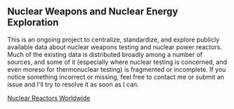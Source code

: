 ## Nuclear Weapons and Nuclear Energy Exploration

This is an ongoing project to centralize, standardize, and explore publicly available data about nuclear weapons testing and nuclear power reactors. Much of the existing data is distributed broadly among a number of sources, and some of it (especially where nuclear testing is concerned, and even moreso for thermonuclear testing) is fragmented or incomplete. If you notice something incorrect or missing, feel free to contact me or submit an issue and I'll try to resolve it as soon as I can.

<a href = "maps/reactor_map.html"> Nuclear Reactors Worldwide</a>

